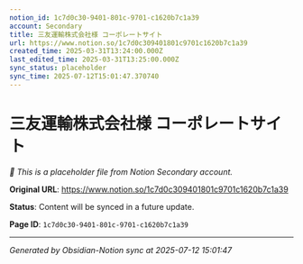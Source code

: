 ```yaml
---
notion_id: 1c7d0c30-9401-801c-9701-c1620b7c1a39
account: Secondary
title: 三友運輸株式会社様 コーポレートサイト
url: https://www.notion.so/1c7d0c309401801c9701c1620b7c1a39
created_time: 2025-03-31T13:24:00.000Z
last_edited_time: 2025-03-31T13:25:00.000Z
sync_status: placeholder
sync_time: 2025-07-12T15:01:47.370740
---
```


# 三友運輸株式会社様 コーポレートサイト

*🔄 This is a placeholder file from Notion Secondary account.*

**Original URL**: https://www.notion.so/1c7d0c309401801c9701c1620b7c1a39

**Status**: Content will be synced in a future update.

**Page ID**: `1c7d0c30-9401-801c-9701-c1620b7c1a39`

---

*Generated by Obsidian-Notion sync at 2025-07-12 15:01:47*
